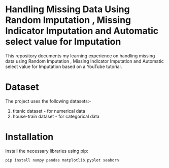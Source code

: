 # Handling Missing Data Using Random Imputation , Missing Indicator Imputation and Automatic select value for Imputation
This repository documents my learning experience on handling missing data using Random Imputation , Missing Indicator Imputation and Automatic select value for Imputation based on a YouTube tutorial.

# Dataset
The project uses the following datasets:-
1. titanic dataset - for numerical data
2. house-train dataset - for categorical data

# Installation
Install the necessary libraries using pip:
```bash
pip install numpy pandas matplotlib.pyplot seaborn
